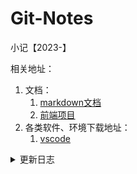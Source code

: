 # Git-Notes
小记【2023-】

相关地址：

1. 文档：
   1. [markdown文档](https://www.runoob.com/markdown/md-tutorial.html)
   2. [前端项目](https://github.com/lin-xin/vue-manage-system)
2. 各类软件、环境下载地址：
   1. [vscode](https://code.visualstudio.com/)



<details>
<summary>更新日志</summary>

- 2023-11-27:
	
	- 已完成
		- [x] 学习git请求：git简单命令。
		
		  添加：git add
		  提交：git commit -m xxxx
		  查看状态：git status
		
		- [x] 更新我的仓库
	- 未完成：
		
		- [x] GET/POST请求【2023-11-28】
	
- 2023-11-28:
	
	- 已完成
		- [x] 学习Visio： 绘制我的图片
		- [x]  下载vsCode 简单命令使用
	- 未完成：
		- [ ] 了解api
	
- 2023-12-01:
	
	- [x] 了解api。学会调用
	
	- [x] 区分GET/POST请求
	
	- [x] 具体地址：[GET/POST](https://juejin.cn/post/7219889814114975804?searchId=20231127163332127AF532BAB8E3CA6926)
	
- 2023-12-02:
	
	
	- [x] 调用物流API写python脚本、网页请求脚本。
	
	- [x] 优化post请求。注意 get 请求不应该有 body
	
	- [ ] 区分let,const,var
	
- 2023-12-03:

  - [x] 学习js相关语法

  - [x] 调用翻译API写python脚本、网页请求脚本。

  - [x] 完成工作汇报

  - [x] Js中var,let,const的区别：
  
    1、var声明的变量属于函数作用域，而let和const声明的变量属于块级作用域；（js作用域在上篇文章） 
    2、var声明的变量存在变量提升，而let和const没有
    3、var声明的变量可以重复声明，而在同一块级作用域，let变量不能重新声明，const常量不能修改（对象的属性和方法，数组的内容可以修改） 
    
    - [x] 具体地址:[var,let,const](https://blog.csdn.net/h18377528386/article/details/122617959?ops_request_misc=%257B%2522request%255Fid%2522%253A%2522170157321216800215052691%2522%252C%2522scm%2522%253A%252220140713.130102334..%2522%257D&request_id=170157321216800215052691&biz_id=0&utm_medium=distribute.pc_search_result.none-task-blog-2~all~top_positive~default-1-122617959-null-null.142^v96^pc_search_result_base2&utm_term=js%E4%B8%ADconstvar%E5%92%8Clet%E7%9A%84%E5%8C%BA%E5%88%AB&spm=1018.2226.3001.4187)
  
  - [x] [数据库](https://www.runoob.com/sql/sql-tutorial.html)
  
 - 2023-12-04:

   - [x] 学习数据库基基础知识

   - [x] 复习回顾js

 - 2023-12-05:

   - [ ] 

  


